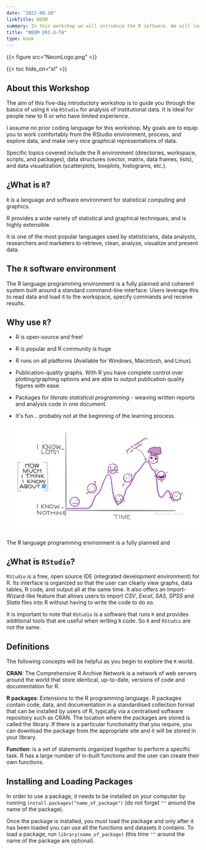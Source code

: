 ```yaml
---
date: "2022-08-10"
linkTitle: NEOM
summary: In this workshop we will introduce the R software. We will learn basic tools for data visualization and analysis. Finally, we will learn how to create automatic reports.
title: "NEOM ERI-U-TA"
type: book
---
```


{{< figure src=“NeomLogo.png” >}}

{{< toc hide_on=“xl” >}}

## About this Workshop

The aim of this five-day introductory workshop is to guide you through the basics of using `R` via `RStudio` for analysis of institutional data. It is ideal for people new to R or who have limited experience.

I assume no prior coding language for this workshop. My goals are to equip you to work comfortably from the RStudio environment, process, and explore data, and make very nice graphical representations of data.

Specific topics covered include the R environment (directories, workspace, scripts, and packages), data structures (vector, matrix, data frames, lists), and data visualization (scatterplots, boxplots, histograms, etc.).

## ¿What is `R`?

`R` is a language and software environment for statistical computing and graphics.

R provides a wide variety of statistical and graphical techniques, and is highly extensible.

It is one of the most popular languages used by statisticians, data analysts, researchers and marketers to retrieve, clean, analyze, visualize and present data.

## The `R` software environment

The R language programming environment is a fully planned and coherent system built around a standard command-line interface. Users leverage this to read data and load it to the workspace, specify commands and receive results.

## Why use `R`?

-   R is open-source and free!

-   R is popular and R community is huge

-   R runs on all platforms (Available for Windows, Macintosh, and Linux).

-   Publication-quality graphs. With R you have complete control over plotting/graphing options and are able to output publication quality figures with ease.

-   Packages for *literate statistical programming* - weaving written reports and analysis code in one document.

-   It's fun... probably not at the beginning of the learning process.

    ![Credit: @allison_horst](r_rollercoaster.png)

The R language programming environment is a fully planned and

## ¿What is `RStudio`?

`RStudio` is a free, open source IDE (integrated development environment) for R. Its interface is organized so that the user can clearly view graphs, data tables, R code, and output all at the same time. It also offers an Import-Wizard-like feature that allows users to import *CSV*, *Excel*, *SAS*, *SPSS* and *Stata* files into R without having to write the code to do so.

It is important to note that `RStudio` is a software that runs `R` and provides additional tools that are useful when writing `R` code. So `R` and `RStudio` are not the same.

## Definitions

The following concepts will be helpful as you begin to explore the `R` world.

**CRAN**: The Comprehensive R Archive Network is a network of web servers around the world that store identical, up-to-date, versions of code and documentation for R.

**R packages**: Extensions to the R programming language. R packages contain code, data, and documentation in a standardised collection format that can be installed by users of R, typically via a centralised software repository such as CRAN. The location where the packages are stored is called the library. If there is a particular functionality that you require, you can download the package from the appropriate site and it will be stored in your library.

**Function**: is a set of statements organized together to perform a specific task. R has a large number of in-built functions and the user can create their own functions.

## Installing and Loading Packages

In order to use a package, it needs to be installed on your computer by running `install.packages("name_of_package")` (do not forget `""` around the name of the package).

Once the package is installed, you must load the package and only after it has been loaded you can use all the functions and datasets it contains. To load a package, run `library(name_of_package)` (this time `""` around the name of the package are optional).

